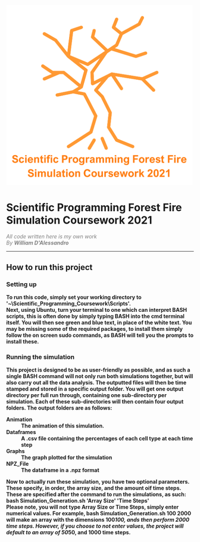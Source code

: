 <DOCTYPE html>
<p align=centre>
  <img src = "README_Media/Overall_Burning_Tree.png" width="500">
</p>
<head>
</head>

<main>


<body>



<h1>
 Scientific Programming Forest Fire Simulation Coursework 2021
</h1>
<i>
<p1  style = "text-indent:30%; color:grey;">
All code written here is my own work
<br>By <b>William D'Alessandro<b></i>
</p1>
<hr>


<article>
<h2>
    How to run this project
</h2>

<h3>
    Setting up
</h3>

<p1>
    To run this code, simply set your working directory to '~\Scientific_Programming_Coursework\Scripts'. <br>
    Next, using Ubuntu, turn your terminal to one which can interpret BASH scripts, this is often done by simply typing BASH into the cmd terminal itself.
    You will then see green and blue text, in place of the white text. You may be missing some of the required packages, to install them simply follow the on screen sudo commands, as BASH will tell you the prompts to install these.
</p1>
<h3>
Running the simulation
</h3>
<p2>
    This project is designed to be as user-friendly as possible, and as such
    a single BASH command will not only run both simulations together, but will also carry out all the data analysis. The outputted files will then be time stamped and stored in a specific output folder. You will get one output directory per full run through, containing one sub-directory per simulation. Each of these sub-directories will then contain four output folders. The output folders are as follows:
<dl>
<dt>Animation</dt>
<dd>The animation of this simulation.</dd>

<dt>Dataframes</dt>
<dd>A .csv file containing the percentages of each cell type at each time step</dd>

<dt>Graphs</dt>
<dd>The graph plotted for the simulation</dd>

<dt>NPZ_File</dt>
<dd>The dataframe in a .npz format</dd>

</dl>

Now to actually run these simulation, you have two optional parameters. These specify, in order, the array size, and the amount oif time steps. These are specified after the command to run the simulations, as such:<br><strong>bash Simulation_Generation.sh 'Array Size' 'Time Steps'</strong><br>Please note, you will not type Array Size or Time Steps, simply enter numerical values. For example, <strong>bash Simulation_Generation.sh 100 2000</strong> will make an array with the dimensions 100*100, ands then perform 2000 time steps. However, if you choose to not enter values, the project will default to an array of 50*50, and 1000 time steps.
</p2>



</article>



</body>

</main>
